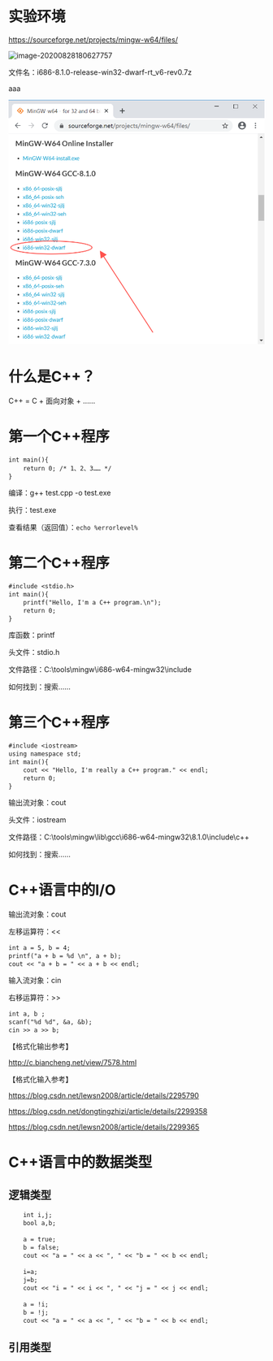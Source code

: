 # 实验环境

https://sourceforge.net/projects/mingw-w64/files/

![image-20200828180627757](https://internal-api-space.feishu.cn/space/api/box/stream/download/preview/boxcnMmN5BmKngJ7SNYBXbQD5Ze?preview_type=12&version=6866310634418470914)

文件名：i686-8.1.0-release-win32-dwarf-rt_v6-rev0.7z

aaa

![image-20200828180627757](test.assets/image-20200828180627757.png?raw=true)

# 什么是C++？

C++ = C + 面向对象 + ……

# 第一个C++程序

```
int main(){
    return 0; /* 1、2、3…… */
}
```

编译：g++ test.cpp -o test.exe

执行：test.exe

查看结果（返回值）：`echo %errorlevel%`

# 第二个C++程序

```
#include <stdio.h>
int main(){
    printf("Hello, I'm a C++ program.\n");
    return 0;
}
```

库函数：printf

头文件：stdio.h

文件路径：C:\tools\mingw\i686-w64-mingw32\include

如何找到：搜索……

# 第三个C++程序

```
#include <iostream>
using namespace std;
int main(){
    cout << "Hello, I'm really a C++ program." << endl;
    return 0;
}
```

输出流对象：cout

头文件：iostream

文件路径：C:\tools\mingw\lib\gcc\i686-w64-mingw32\8.1.0\include\c++

如何找到：搜索……

# C++语言中的I/O

输出流对象：cout

左移运算符：<<

```
int a = 5, b = 4;
printf("a + b = %d \n", a + b);
cout << "a + b = " << a + b << endl; 
```

输入流对象：cin

右移运算符：>>

```
int a, b ;
scanf("%d %d", &a, &b);
cin >> a >> b;
```

【格式化输出参考】

http://c.biancheng.net/view/7578.html

【格式化输入参考】

https://blog.csdn.net/lewsn2008/article/details/2295790

https://blog.csdn.net/dongtingzhizi/article/details/2299358

https://blog.csdn.net/lewsn2008/article/details/2299365

# C++语言中的数据类型

## 逻辑类型

```
    int i,j;
    bool a,b;
    
    a = true;
    b = false;
    cout << "a = " << a << ", " << "b = " << b << endl;
    
    i=a;
    j=b;
    cout << "i = " << i << ", " << "j = " << j << endl;

    a = !i;
    b = !j;
    cout << "a = " << a << ", " << "b = " << b << endl;
```

## 引用类型



